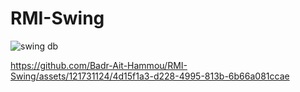 # RMI-Swing

![swing db](https://github.com/Badr-Ait-Hammou/RMI-Swing/assets/121731124/2b844c23-f8e0-4d2c-9c37-95cc0c0e6faa)


https://github.com/Badr-Ait-Hammou/RMI-Swing/assets/121731124/4d15f1a3-d228-4995-813b-6b66a081ccae

